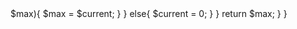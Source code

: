 <?php
class Solution {

    /**
     * @param Integer[] $nums
     * @return Integer
     */
    function findMaxConsecutiveOnes($nums) {
        $max = 0;
        $current = 0;
        foreach($nums as $val){
            if($val == 1){
                $current++;
                if($current>$max){
                    $max = $current;
                }
            }
            else{
                $current = 0;
            }
        }
        return $max;
    }
}
